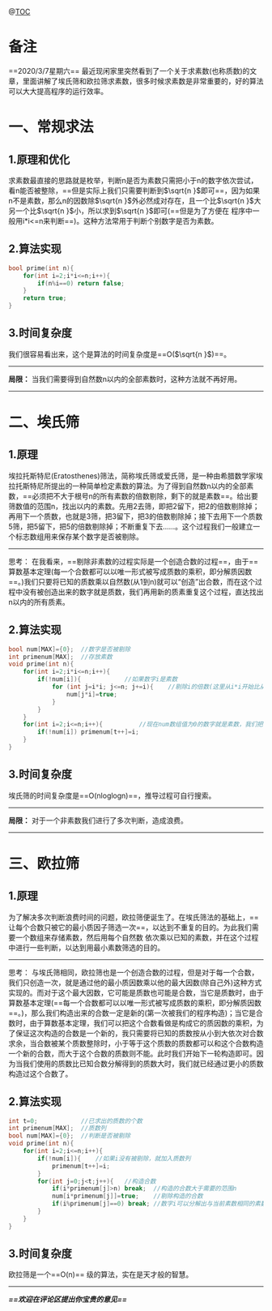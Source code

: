@[TOC](【算法】素数筛和线性筛（埃氏筛，欧拉筛）)
# 备注
==2020/3/7星期六==
最近现闲家里突然看到了一个关于求素数(也称质数)的文章，里面讲解了埃氏筛和欧拉筛求素数，很多时候求素数是非常重要的，好的算法可以大大提高程序的运行效率。
# 一、常规求法
## 1.原理和优化
求素数最直接的思路就是枚举，判断n是否为素数只需把小于n的数字依次尝试，看n能否被整除，==但是实际上我们只需要判断到$\sqrt{n }$即可==，因为如果n不是素数，那么n的因数除$\sqrt{n }$外必然成对存在，且一个比$\sqrt{n }$大另一个比$\sqrt{n }$小，所以求到$\sqrt{n }$即可(==但是为了方便在 程序中一般用i*i<=n来判断==)。这种方法常用于判断个别数字是否为素数。
## 2.算法实现
```c
bool prime(int n){
	for(int i=2;i*i<=n;i++){
		if(n%i==0) return false;
	}
	return true;
}
```
## 3.时间复杂度
我们很容易看出来，这个是算法的时间复杂度是==O($\sqrt{n }$)==。

---
**局限：**
当我们需要得到自然数n以内的全部素数时，这种方法就不再好用。

---
# 二、埃氏筛
## 1.原理
埃拉托斯特尼(Eratosthenes)筛法，简称埃氏筛或爱氏筛，是一种由希腊数学家埃拉托斯特尼所提出的一种简单检定素数的算法。为了得到自然数n以内的全部素数，==必须把不大于根号n的所有素数的倍数剔除，剩下的就是素数==。给出要筛数值的范围n，找出以内的素数。先用2去筛，即把2留下，把2的倍数剔除掉；再用下一个质数，也就是3筛，把3留下，把3的倍数剔除掉；接下去用下一个质数5筛，把5留下，把5的倍数剔除掉；不断重复下去......。这个过程我们一般建立一个标志数组用来保存某个数字是否被剔除。

---
思考：
在我看来，==剔除非素数的过程实际是一个创造合数的过程==，由于==算数基本定理(每一个合数都可以以唯一形式被写成质数的乘积，即分解质因数==。)我们只要将已知的质数乘以自然数(从1到n)就可以“创造”出合数，而在这个过程中没有被创造出来的数字就是质数，我们再用新的质素重复这个过程，直达找出n以内的所有质素。
## 2.算法实现
```c
bool num[MAX]={0};	//数字是否被剔除
int primenum[MAX];	//存放素数
void prime(int n){
	for(int i=2;i*i<=n;i++){
		if(!num[i]){			//如果数字i是素数
			for (int j=i*i; j<=n; j+=i){	//剔除i的倍数(这里从i*i开始比从2*i开始节省时间，因为更小的数字已经被剔除过一次了)
				num[j*i]=true;	
			}
		}
	}
	for(int i=2;i<=n;i++){			//现在num数组值为0的数字就是素数，我们把他们存到primenum中
		if(!num[i]) primenum[t++]=i;
	}
}
```
## 3.时间复杂度
埃氏筛的时间复杂度是==O(nloglogn)==，推导过程可自行搜索。

---
**局限：**
对于一个非素数我们进行了多次判断，造成浪费。

---
# 三、欧拉筛
## 1.原理
为了解决多次判断浪费时间的问题，欧拉筛便诞生了。在埃氏筛法的基础上，==让每个合数只被它的最小质因子筛选一次==，以达到不重复的目的。为此我们需要一个数组来存储素数，然后用每个自然数
依次乘以已知的素数，并在这个过程中进行一些判断，以达到用最小素数筛选的目的。

---
思考：
与埃氏筛相同，欧拉筛也是一个创造合数的过程，但是对于每一个合数，我们只创造一次，就是通过他的最小质因数乘以他的最大因数(除自己外)这种方式实现的。而对于这个最大因数，它可能是质数也可能是合数，当它是质数时，由于算数基本定理(==每一个合数都可以以唯一形式被写成质数的乘积，即分解质因数==。)，那么我们构造出来的合数一定是新的(第一次被我们的程序构造)；当它是合数时，由于算数基本定理，我们可以把这个合数看做是构成它的质因数的乘积，为了保证这次构造的合数是一个新的，我只需要将已知的质数按从小到大依次对合数求余，当合数被某个质数整除时，小于等于这个质数的质数都可以和这个合数构造一个新的合数，而大于这个合数的质数则不能。此时我们开始下一轮构造即可。因为当我们使用的质数比已知合数分解得到的质数大时，我们就已经通过更小的质数构造过这个合数了。
## 2.算法实现
```c
int t=0;			//已求出的质数的个数
int primenum[MAX];	//质数列
bool num[MAX]={0};	//判断是否被剔除
void prime(int n){
	for(int i=2;i<=n;i++){
		if(!num[i]){	//如果i没有被剔除，就加入质数列
			primenum[t++]=i;
		}
		for(int j=0;j<t;j++){	//构造合数
			if(i*primenum[j]>n) break;	//构造的合数大于需要的范围n
			num[i*primenum[j]]=true;	//剔除构造的合数
			if(i%primenum[j]==0) break;	//数字i可以分解出与当前素数相同的素数，我们就不能继续使用更大的素数了
		}
	}
}
```
## 3.时间复杂度
欧拉筛是一个==O(n)== 级的算法，实在是天才般的智慧。

---
***==欢迎在评论区提出你宝贵的意见==*** 
